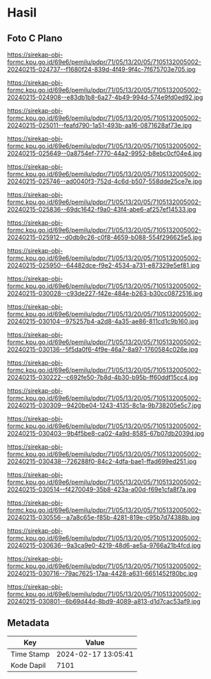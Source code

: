 # Hasil

## Foto C Plano

https://sirekap-obj-formc.kpu.go.id/69e6/pemilu/pdpr/71/05/13/20/05/7105132005002-20240215-024737--f1680f24-839d-4f49-9f4c-7f675703e705.jpg

https://sirekap-obj-formc.kpu.go.id/69e6/pemilu/pdpr/71/05/13/20/05/7105132005002-20240215-024908--e83db1b8-6a27-4b49-994d-574e9fd0ed92.jpg

https://sirekap-obj-formc.kpu.go.id/69e6/pemilu/pdpr/71/05/13/20/05/7105132005002-20240215-025011--feafd790-1a51-493b-aa16-0871628af73e.jpg

https://sirekap-obj-formc.kpu.go.id/69e6/pemilu/pdpr/71/05/13/20/05/7105132005002-20240215-025649--0a8754ef-7770-44a2-9952-b8ebc0cf04e4.jpg

https://sirekap-obj-formc.kpu.go.id/69e6/pemilu/pdpr/71/05/13/20/05/7105132005002-20240215-025746--ad0040f3-752d-4c6d-b507-558dde25ce7e.jpg

https://sirekap-obj-formc.kpu.go.id/69e6/pemilu/pdpr/71/05/13/20/05/7105132005002-20240215-025836--69dc1642-f9a0-43f4-abe6-af257ef14533.jpg

https://sirekap-obj-formc.kpu.go.id/69e6/pemilu/pdpr/71/05/13/20/05/7105132005002-20240215-025912--d0db9c26-c0f8-4659-b088-554f296625e5.jpg

https://sirekap-obj-formc.kpu.go.id/69e6/pemilu/pdpr/71/05/13/20/05/7105132005002-20240215-025950--64482dce-f9e2-4534-a731-e87329e5ef81.jpg

https://sirekap-obj-formc.kpu.go.id/69e6/pemilu/pdpr/71/05/13/20/05/7105132005002-20240215-030028--c93de227-f42e-484e-b263-b30cc0872516.jpg

https://sirekap-obj-formc.kpu.go.id/69e6/pemilu/pdpr/71/05/13/20/05/7105132005002-20240215-030104--975257b4-a2d8-4a35-ae86-811cd1c9b160.jpg

https://sirekap-obj-formc.kpu.go.id/69e6/pemilu/pdpr/71/05/13/20/05/7105132005002-20240215-030136--5f5da0f6-4f9e-46a7-8a97-1760584c026e.jpg

https://sirekap-obj-formc.kpu.go.id/69e6/pemilu/pdpr/71/05/13/20/05/7105132005002-20240215-030222--c692fe50-7b8d-4b30-b95b-ff60ddf15cc4.jpg

https://sirekap-obj-formc.kpu.go.id/69e6/pemilu/pdpr/71/05/13/20/05/7105132005002-20240215-030309--9420be04-1243-4135-8c1a-9b738205e5c7.jpg

https://sirekap-obj-formc.kpu.go.id/69e6/pemilu/pdpr/71/05/13/20/05/7105132005002-20240215-030403--9b4f5be8-ca02-4a9d-8585-67b07db2039d.jpg

https://sirekap-obj-formc.kpu.go.id/69e6/pemilu/pdpr/71/05/13/20/05/7105132005002-20240215-030438--726288f0-84c2-4dfa-bae1-ffad699ed251.jpg

https://sirekap-obj-formc.kpu.go.id/69e6/pemilu/pdpr/71/05/13/20/05/7105132005002-20240215-030514--f4270049-35b8-423a-a00d-f69e1cfa8f7a.jpg

https://sirekap-obj-formc.kpu.go.id/69e6/pemilu/pdpr/71/05/13/20/05/7105132005002-20240215-030556--a7a8c65e-f85b-4281-819e-c95b7d74388b.jpg

https://sirekap-obj-formc.kpu.go.id/69e6/pemilu/pdpr/71/05/13/20/05/7105132005002-20240215-030636--9a3ca9e0-4219-48d6-ae5a-9766a21b4fcd.jpg

https://sirekap-obj-formc.kpu.go.id/69e6/pemilu/pdpr/71/05/13/20/05/7105132005002-20240215-030716--79ac7625-17aa-4428-a631-6651452f80bc.jpg

https://sirekap-obj-formc.kpu.go.id/69e6/pemilu/pdpr/71/05/13/20/05/7105132005002-20240215-030801--6b69d44d-8bd9-4089-a813-d1d7cac53af9.jpg


## Metadata

| Key        | Value               |
| ---------- | ------------------- |
| Time Stamp | 2024-02-17 13:05:41 |
| Kode Dapil | 7101                |



